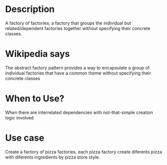 # Description
A factory of factories; a factory that groups the individual but related/dependent factories together without specifying their concrete classes.

# Wikipedia says
The abstract factory pattern provides a way to encapsulate a group of individual factories that have a common theme without specifying their concrete classes

# When to Use?
When there are interrelated dependencies with not-that-simple creation logic involved

# Use case
Create a factory of pizza factories, each pizza factory create diferents pizza with diferents ingredients by pizza store style.
